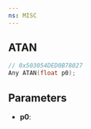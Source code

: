 ```yaml
---
ns: MISC
---
```

## ATAN

```c
// 0x503054DED0B78027
Any ATAN(float p0);
```

## Parameters
* **p0**:
